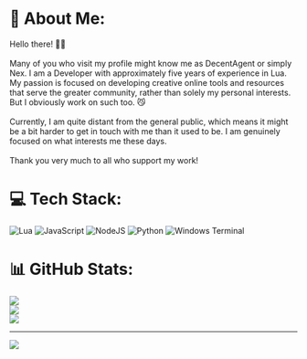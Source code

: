 # 💫 About Me:
Hello there! 👋✨<br><br>Many of you who visit my profile might know me as DecentAgent or simply Nex. I am a Developer with approximately five years of experience in Lua. My passion is focused on developing creative online tools and resources that serve the greater community, rather than solely my personal interests. But I obviously work on such too. 😼<br><br>Currently, I am quite distant from the general public, which means it might be a bit harder to get in touch with me than it used to be. I am genuinely focused on what interests me these days.<br><br>Thank you very much to all who support my work!


# 💻 Tech Stack:
![Lua](https://img.shields.io/badge/lua-%232C2D72.svg?style=for-the-badge&logo=lua&logoColor=white) ![JavaScript](https://img.shields.io/badge/javascript-%23323330.svg?style=for-the-badge&logo=javascript&logoColor=%23F7DF1E) ![NodeJS](https://img.shields.io/badge/node.js-6DA55F?style=for-the-badge&logo=node.js&logoColor=white) ![Python](https://img.shields.io/badge/python-3670A0?style=for-the-badge&logo=python&logoColor=ffdd54) ![Windows Terminal](https://img.shields.io/badge/Windows%20Terminal-%234D4D4D.svg?style=for-the-badge&logo=windows-terminal&logoColor=white)
# 📊 GitHub Stats:
![](https://github-readme-stats.vercel.app/api?username=Sub2Nex&theme=dark&hide_border=false&include_all_commits=false&count_private=false)<br/>
![](https://nirzak-streak-stats.vercel.app/?user=Sub2Nex&theme=dark&hide_border=false)<br/>
![](https://github-readme-stats.vercel.app/api/top-langs/?username=Sub2Nex&theme=dark&hide_border=false&include_all_commits=false&count_private=false&layout=compact)

---
[![](https://visitcount.itsvg.in/api?id=Sub2Nex&icon=0&color=0)](https://visitcount.itsvg.in)
